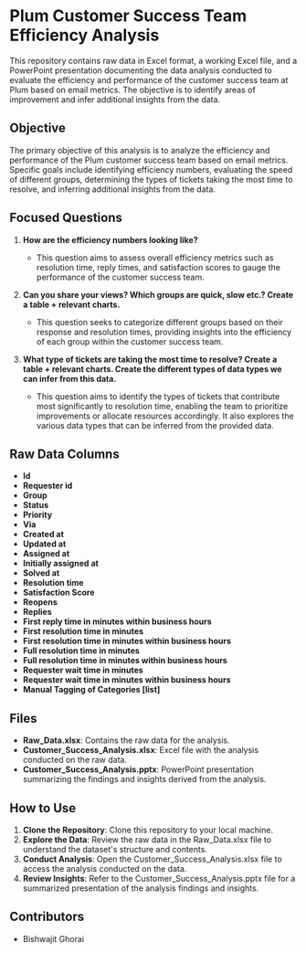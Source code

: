# Plum Customer Success Team Efficiency Analysis

This repository contains raw data in Excel format, a working Excel file, and a PowerPoint presentation documenting the data analysis conducted to evaluate the efficiency and performance of the customer success team at Plum based on email metrics. The objective is to identify areas of improvement and infer additional insights from the data.

## Objective
The primary objective of this analysis is to analyze the efficiency and performance of the Plum customer success team based on email metrics. Specific goals include identifying efficiency numbers, evaluating the speed of different groups, determining the types of tickets taking the most time to resolve, and inferring additional insights from the data.

## Focused Questions
1. **How are the efficiency numbers looking like?**
   - This question aims to assess overall efficiency metrics such as resolution time, reply times, and satisfaction scores to gauge the performance of the customer success team.

2. **Can you share your views? Which groups are quick, slow etc.? Create a table + relevant charts.**
   - This question seeks to categorize different groups based on their response and resolution times, providing insights into the efficiency of each group within the customer success team.

3. **What type of tickets are taking the most time to resolve? Create a table + relevant charts. Create the different types of data types we can infer from this data.**
   - This question aims to identify the types of tickets that contribute most significantly to resolution time, enabling the team to prioritize improvements or allocate resources accordingly. It also explores the various data types that can be inferred from the provided data.

## Raw Data Columns
- **Id**
- **Requester id**
- **Group**
- **Status**
- **Priority**
- **Via**
- **Created at**
- **Updated at**
- **Assigned at**
- **Initially assigned at**
- **Solved at**
- **Resolution time**
- **Satisfaction Score**
- **Reopens**
- **Replies**
- **First reply time in minutes within business hours**
- **First resolution time in minutes**
- **First resolution time in minutes within business hours**
- **Full resolution time in minutes**
- **Full resolution time in minutes within business hours**
- **Requester wait time in minutes**
- **Requester wait time in minutes within business hours**
- **Manual Tagging of Categories [list]**

## Files
- **Raw_Data.xlsx**: Contains the raw data for the analysis.
- **Customer_Success_Analysis.xlsx**: Excel file with the analysis conducted on the raw data.
- **Customer_Success_Analysis.pptx**: PowerPoint presentation summarizing the findings and insights derived from the analysis.

## How to Use
1. **Clone the Repository**: Clone this repository to your local machine.
2. **Explore the Data**: Review the raw data in the Raw_Data.xlsx file to understand the dataset's structure and contents.
3. **Conduct Analysis**: Open the Customer_Success_Analysis.xlsx file to access the analysis conducted on the data.
4. **Review Insights**: Refer to the Customer_Success_Analysis.pptx file for a summarized presentation of the analysis findings and insights.

## Contributors
- Bishwajit Ghorai
